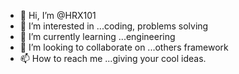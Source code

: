 - 👋 Hi, I’m @HRX101
- 👀 I’m interested in ...coding, problems solving 
- 🌱 I’m currently learning ...engineering 
- 💞️ I’m looking to collaborate on ...others framework 
- 📫 How to reach me ...giving your cool ideas. 

<!---
HRX101/HRX101 is a ✨ special ✨ repository because its `README.md` (this file) appears on your GitHub profile.
You can click the Preview link to take a look at your changes.
--->
